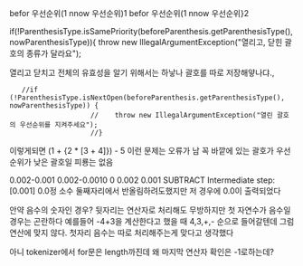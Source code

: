 befor 우선순위(1
nnow 우선순위)1
befor 우선순위(1
nnow 우선순위}2

if(!ParenthesisType.isSamePriority(beforeParenthesis.getParenthesisType(), nowParenthesisType)){
throw new IllegalArgumentException("열리고, 닫힌 괄호의 종류가 달라요");

열리고 닫치고 전체의 유효성을 알기 위해서는 하낳나 괄호를 따로 저장해얗나댜.,



       //if (!ParenthesisType.isNextOpen(beforeParenthesis.getParenthesisType(), nowParenthesisType)) {
                        //    throw new IllegalArgumentException("열린 괄호의 우선순위를 지켜주세요");
                        //}



이렇게되면 (1 + {2 * [3 + 4]}) - 5 이런 문제는 오류가 남 꼭 바깥에 있는 괄호가 우선순위가 낮은 괄호일 피룡는 없음



0.002-0.001
0.002-0.0010
0
0.002 0.001 SUBTRACT Intermediate step: [0.001]
0.0정
소수 둘째자리에서 반올림하려도했지만 저 경우에 0.0이 출력되었다


안약 음수의 숫자인 경우?
뒷자리는 연산자로 처리해도 무방하지만 첫 자연수가 음수일경우는 곤란하다
예를들어 -4+3을 계산한다고 했을 때
4,3,+,- 순으로 들어갈텐데 그럼 연산에 맞지 않다.
첫자리 음수는 따로 처리해주는게 맞다고 생각했다



아니 tokenizer에서 for문은 length까진데 왜 마지막 연산자 확인은 -1로하는데?

